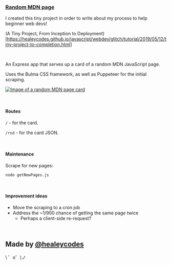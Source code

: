 ### [Random MDN page](https://random-mdn-page.glitch.me/)

I created this tiny project in order to write about my process to help beginner web devs!

(A Tiny Project, From Inception to Deployment)[https://healeycodes.github.io/javascript/webdev/glitch/tutorial/2019/05/12/tiny-project-to-completion.html]

<br>

An Express app that serves up a card of a random MDN JavaScript page.

Uses the Bulma CSS framework, as well as Puppeteer for the initial scraping.

[![](https://github.com/healeycodes/random-mdn-page/blob/master/rnd-mdn-preview.png "Image of a random MDN page card")](https://random-mdn-page.glitch.me/)

<br>

#### Routes

`/` - for the card.

`/rnd` - for the card JSON.

<br>

#### Maintenance

Scrape for new pages:

`node getNewPages.js`

<br>

#### Improvement ideas

- Move the scraping to a cron job
- Address the ~1/900 chance of getting the same page twice
  - Perhaps a client-side re-request?
<br>

Made by [@healeycodes](https://twitter.com/healeycodes)
-------------------

\ ゜o゜)ノ
